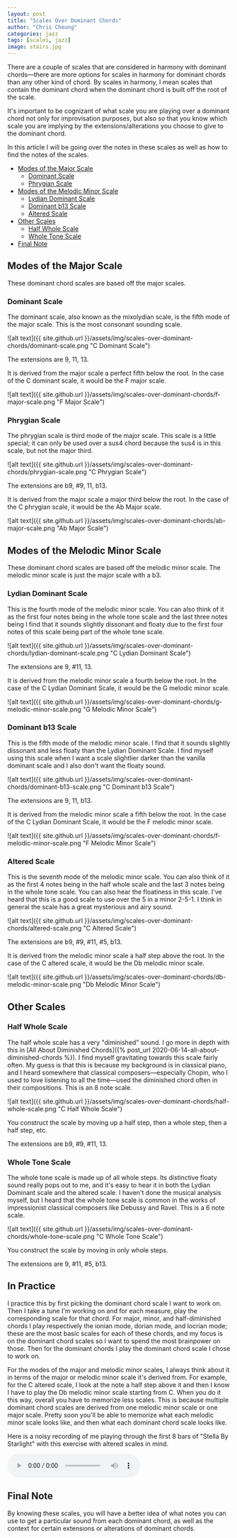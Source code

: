 ```yaml
---
layout: post
title: "Scales Over Dominant Chords"
author: "Chris Cheung"
categories: jazz
tags: [scales, jazz]
image: stairs.jpg
---
```


There are a couple of scales that are considered in harmony with dominant chords&mdash;there are more options for scales in harmony for dominant chords than any other kind of chord. By scales in harmony, I mean scales that contain the dominant chord when the dominant chord is built off the root of the scale.

It's important to be cognizant of what scale you are playing over a dominant chord not only for improvisation purposes, but also so that you know which scale you are implying by the extensions/alterations you choose to give to the dominant chord.

In this article I will be going over the notes in these scales as well as how to find the notes of the scales.

- [Modes of the Major Scale](#modes-of-the-major-scale)
	- [Dominant Scale](#dominant-scale)
	- [Phrygian Scale](#phrygian-scale)
- [Modes of the Melodic Minor Scale](#modes-of-the-melodic-minor-scale)
	- [Lydian Dominant Scale](#lydian-dominant-scale)
	- [Dominant b13 Scale](#dominant-b13-scale)
	- [Altered Scale](#altered-scale)
- [Other Scales](#other-scales)
	- [Half Whole Scale](#half-whole-scale)
	- [Whole Tone Scale](#whole-tone-scale)
- [Final Note](#final-note)

## Modes of the Major Scale

These dominant chord scales are based off the major scales.

### Dominant Scale

The dominant scale, also known as the mixolydian scale, is the fifth mode of the major scale. This is the most consonant sounding scale.

![alt text]({{ site.github.url }}/assets/img/scales-over-dominant-chords/dominant-scale.png "C Dominant Scale")

The extensions are 9, 11, 13.

It is derived from the major scale a perfect fifth below the root. In the case of the C dominant scale, it would be the F major scale.

![alt text]({{ site.github.url }}/assets/img/scales-over-dominant-chords/f-major-scale.png "F Major Scale")

### Phrygian Scale

The phrygian scale is third mode of the major scale. This scale is a little special; it can only be used over a sus4 chord because the sus4 is in this scale, but not the major third.

![alt text]({{ site.github.url }}/assets/img/scales-over-dominant-chords/phrygian-scale.png "C Phrygian Scale")

The extensions are b9, #9, 11, b13.

It is derived from the major scale a major third below the root. In the case of the C phrygian scale, it would be the Ab Major scale.

![alt text]({{ site.github.url }}/assets/img/scales-over-dominant-chords/ab-major-scale.png "Ab Major Scale")

## Modes of the Melodic Minor Scale

These dominant chord scales are based off the melodic minor scale. The melodic minor scale is just the major scale with a b3.

### Lydian Dominant Scale

This is the fourth mode of the melodic minor scale. You can also think of it as the first four notes being in the whole tone scale and the last three notes being I find that it sounds slightly dissonant and floaty due to the first four notes of this scale being part of the whole tone scale.

![alt text]({{ site.github.url }}/assets/img/scales-over-dominant-chords/lydian-dominant-scale.png "C Lydian Dominant Scale")

The extensions are 9, #11, 13.

It is derived from the melodic minor scale a fourth below the root. In the case of the C Lydian Dominant Scale, it would be the G melodic minor scale.

![alt text]({{ site.github.url }}/assets/img/scales-over-dominant-chords/g-melodic-minor-scale.png "G Melodic Minor Scale")


### Dominant b13 Scale

This is the fifth mode of the melodic minor scale. I find that it sounds slightly dissonant and less floaty than the Lydian Dominant Scale. I find myself using this scale when I want a scale slightlier darker than the vanilla dominant scale and I also don't want the floaty sound.

![alt text]({{ site.github.url }}/assets/img/scales-over-dominant-chords/dominant-b13-scale.png "C Dominant b13 Scale")

The extensions are 9, 11, b13.

It is derived from the melodic minor scale a fifth below the root. In the case of the C Lydian Dominant Scale, it would be the F melodic minor scale.

![alt text]({{ site.github.url }}/assets/img/scales-over-dominant-chords/f-melodic-minor-scale.png "F Melodic Minor Scale")


### Altered Scale

This is the seventh mode of the melodic minor scale. You can also think of it as the first 4 notes being in the half whole scale and the last 3 notes being in the whole tone scale. You can also hear the floatiness in this scale. I've heard that this is a good scale to use over the 5 in a minor 2-5-1. I think in general the scale has a great mysterious and airy sound.

![alt text]({{ site.github.url }}/assets/img/scales-over-dominant-chords/altered-scale.png "C Altered Scale")

The extensions are b9, #9, #11, #5, b13.

It is derived from the melodic minor scale a half step above the root. In the case of the C altered scale, it would be the Db melodic minor scale.

![alt text]({{ site.github.url }}/assets/img/scales-over-dominant-chords/db-melodic-minor-scale.png "Db Melodic Minor Scale")

## Other Scales

### Half Whole Scale

The half whole scale has a very "diminished" sound. I go more in depth with this in [All About Diminished Chords]({% post_url 2020-06-14-all-about-diminished-chords %}). I find myself gravitating towards this scale fairly often. My guess is that this is because my background is in classical piano, and I heard somewhere that classical composers&mdash;especially Chopin, who I used to love listening to all the time&mdash;used the diminished chord often in their compositions. This is an 8 note scale.

![alt text]({{ site.github.url }}/assets/img/scales-over-dominant-chords/half-whole-scale.png "C Half Whole Scale")

You construct the scale by moving up a half step, then a whole step, then a half step, etc.

The extensions are b9, #9, #11, 13.

### Whole Tone Scale

The whole tone scale is made up of all whole steps. Its distinctive floaty sound really pops out to me, and it's easy to hear it in both the Lydian Dominant scale and the altered scale. I haven't done the musical analysis myself, but I heard that the whole tone scale is common in the works of impressionist classical composers like Debussy and Ravel. This is a 6 note scale.

![alt text]({{ site.github.url }}/assets/img/scales-over-dominant-chords/whole-tone-scale.png "C Whole Tone Scale")

You construct the scale by moving in only whole steps.

The extensions are 9, #11, #5, b13.

## In Practice

I practice this by first picking the dominant chord scale I want to work on. Then I take a tune I'm working on and for each measure, play the corresponding scale for that chord. For major, minor, and half-diminished chords I play respectively the ionian mode, dorian mode, and locrian mode; these are the most basic scales for each of these chords, and my focus is on the dominant chord scales so I want to spend the most brainpower on those. Then for the dominant chords I play the dominant chord scale I chose to work on.

For the modes of the major and melodic minor scales, I always think about it in terms of the major or melodic minor scale it's derived from. For example, for the C altered scale, I look at the note a half step above it and then I know I have to play the Db melodic minor scale starting from C. When you do it this way, overall you have to memorize less scales. This is because multiple dominant chord scales are derived from one melodic minor scale or one major scale. Pretty soon you'll be able to memorize what each melodic minor scale looks like, and then what each dominant chord scale looks like.

Here is a noisy recording of me playing through the first 8 bars of "Stella By Starlight" with this exercise with altered scales in mind.

<audio src="{{site.github.url}}/assets/audio/scales-over-dominant-chords/scale-exercise.mp3" controls></audio>

## Final Note

By knowing these scales, you will have a better idea of what notes you can use to get a particular sound from each dominant chord, as well as the context for certain extensions or alterations of dominant chords.